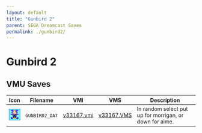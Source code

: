 ```yaml
---
layout: default
title: "Gunbird 2"
parent: SEGA Dreamcast Saves
permalink: ./gunbird2/
---
```

# Gunbird 2

## VMU Saves

| Icon | Filename | VMI | VMS | Description |
|------|----------|-----|-----|-------------|
| ![Gunbird 2](../icons/GUNBIRD2_DAT.GIF) | `GUNBIRD2_DAT` | [v33167.vmi](v33167.vmi) | [v33167.VMS](v33167.VMS) | In random select put up for morrigan, or down for aime.  |
